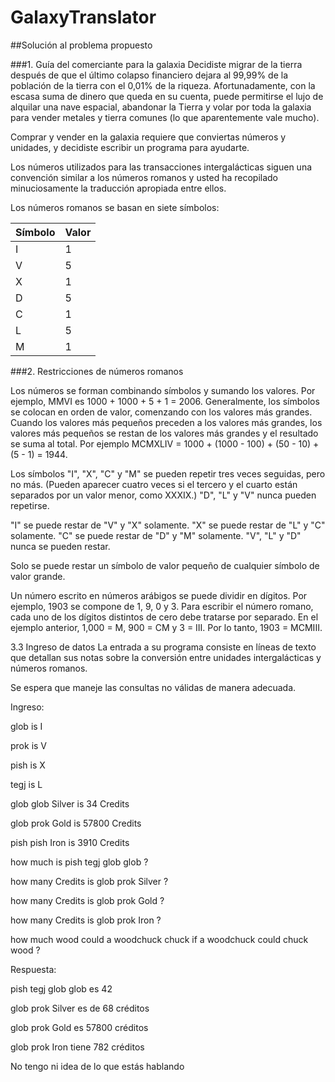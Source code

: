 # GalaxyTranslator

##Solución al problema propuesto

###1. Guía del comerciante para la galaxia
Decidiste migrar de la tierra después de que el último colapso financiero dejara al 99,99% de la población de la tierra con el 0,01% de la riqueza. Afortunadamente, con la escasa suma de dinero que queda en su cuenta, puede permitirse el lujo de alquilar una nave espacial, abandonar la Tierra y volar por toda la galaxia para vender metales y tierra comunes (lo que aparentemente vale mucho).

Comprar y vender en la galaxia requiere que conviertas números y unidades, y decidiste escribir un programa para ayudarte.

Los números utilizados para las transacciones intergalácticas siguen una convención similar a los números romanos y usted ha recopilado minuciosamente la traducción apropiada entre ellos.

Los números romanos se basan en siete símbolos:

| Símbolo  | Valor |
| ------------- | ------------- |
| I  | 1  |
| V  | 5  |
| X  | 1  |
| D  | 5  |
| C  | 1  |
| L  | 5  |
| M  | 1  |

###2. Restricciones de números romanos

Los números se forman combinando símbolos y sumando los valores. Por ejemplo, MMVI es 1000 + 1000 + 5 + 1 = 2006. Generalmente, los símbolos se colocan en orden de valor, comenzando con los valores más grandes. Cuando los valores más pequeños preceden a los valores más grandes, los valores más pequeños se restan de los valores más grandes y el resultado se suma al total. Por ejemplo MCMXLIV = 1000 + (1000 - 100) + (50 - 10) + (5 - 1) = 1944.

Los símbolos "I", "X", "C" y "M" se pueden repetir tres veces seguidas, pero no más. (Pueden aparecer cuatro veces si el tercero y el cuarto están separados por un valor menor, como XXXIX.) "D", "L" y "V" nunca pueden repetirse.

"I" se puede restar de "V" y "X" solamente. "X" se puede restar de "L" y "C" solamente. "C" se puede restar de "D" y "M" solamente. "V", "L" y "D" nunca se pueden restar.

Solo se puede restar un símbolo de valor pequeño de cualquier símbolo de valor grande.

Un número escrito en números arábigos se puede dividir en dígitos. Por ejemplo, 1903 se compone de 1, 9, 0 y 3. Para escribir el número romano, cada uno de los dígitos distintos de cero debe tratarse por separado. En el ejemplo anterior, 1,000 = M, 900 = CM y 3 = III. Por lo tanto, 1903 = MCMIII.

3.3 Ingreso de datos
La entrada a su programa consiste en líneas de texto que detallan sus notas sobre la conversión entre unidades intergalácticas y números romanos.

Se espera que maneje las consultas no válidas de manera adecuada.

Ingreso:

glob is I

prok is V

pish is X

tegj is L

glob glob Silver is 34 Credits

glob prok Gold is 57800 Credits

pish pish Iron is 3910 Credits

how much is pish tegj glob glob ?

how many Credits is glob prok Silver ?

how many Credits is glob prok Gold ?

how many Credits is glob prok Iron ?

how much wood could a woodchuck chuck if a woodchuck could chuck wood ?

Respuesta:

pish tegj glob glob es 42

glob prok Silver es de 68 créditos

glob prok Gold es 57800 créditos

glob prok Iron tiene 782 créditos

No tengo ni idea de lo que estás hablando
